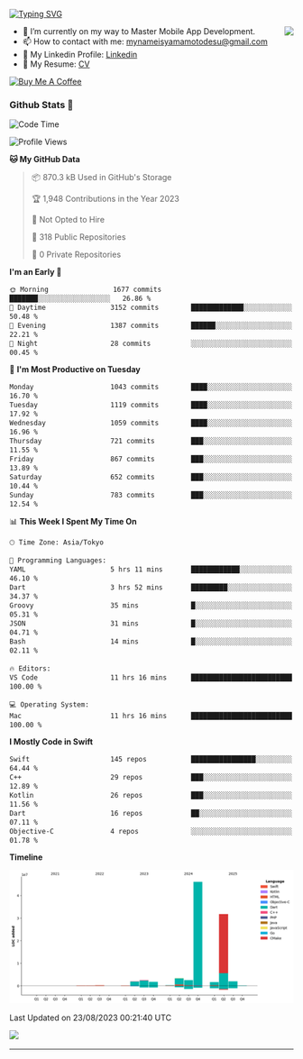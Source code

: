 
[![Typing SVG](https://readme-typing-svg.demolab.com/?lines=Thank+You+For+Visiting!!;You+Are+Welcome✨;I+am+Kyo+Yamamoto;Mobile+Developer)](https://git.io/typing-svg)
<p>
<img align="right" src="https://media.giphy.com/media/26ufdb3cYKwbRtYVW/giphy.gif" style="max-width:100%;" height="150px">

- 🌱 I’m currently on my way to Master Mobile App Development.
- 📫 How to contact with me: mynameisyamamotodesu@gmail.com
- 🔗 My Linkedin Profile: [Linkedin](https://www.linkedin.com/in/kyo-yamamoto-a2ab50239)
- 🔗 My Resume: [CV](https://www.kickresume.com/cv/ZWKvXV/)

<a href="https://www.buymeacoffee.com/kyoyamamoto" target="_blank"><img src="https://cdn.buymeacoffee.com/buttons/default-orange.png" alt="Buy Me A Coffee" height="41" width="174"></a>

### Github Stats 🥇 
<!--START_SECTION:waka-->
![Code Time](http://img.shields.io/badge/Code%20Time-518%20hrs%2051%20mins-blue)

![Profile Views](http://img.shields.io/badge/Profile%20Views-13-blue)

**🐱 My GitHub Data** 

> 📦 870.3 kB Used in GitHub's Storage 
 > 
> 🏆 1,948 Contributions in the Year 2023
 > 
> 🚫 Not Opted to Hire
 > 
> 📜 318 Public Repositories 
 > 
> 🔑 0 Private Repositories 
 > 
**I'm an Early 🐤** 

```text
🌞 Morning                1677 commits        ███████░░░░░░░░░░░░░░░░░░   26.86 % 
🌆 Daytime                3152 commits        █████████████░░░░░░░░░░░░   50.48 % 
🌃 Evening                1387 commits        ██████░░░░░░░░░░░░░░░░░░░   22.21 % 
🌙 Night                  28 commits          ░░░░░░░░░░░░░░░░░░░░░░░░░   00.45 % 
```
📅 **I'm Most Productive on Tuesday** 

```text
Monday                   1043 commits        ████░░░░░░░░░░░░░░░░░░░░░   16.70 % 
Tuesday                  1119 commits        ████░░░░░░░░░░░░░░░░░░░░░   17.92 % 
Wednesday                1059 commits        ████░░░░░░░░░░░░░░░░░░░░░   16.96 % 
Thursday                 721 commits         ███░░░░░░░░░░░░░░░░░░░░░░   11.55 % 
Friday                   867 commits         ███░░░░░░░░░░░░░░░░░░░░░░   13.89 % 
Saturday                 652 commits         ███░░░░░░░░░░░░░░░░░░░░░░   10.44 % 
Sunday                   783 commits         ███░░░░░░░░░░░░░░░░░░░░░░   12.54 % 
```


📊 **This Week I Spent My Time On** 

```text
🕑︎ Time Zone: Asia/Tokyo

💬 Programming Languages: 
YAML                     5 hrs 11 mins       ████████████░░░░░░░░░░░░░   46.10 % 
Dart                     3 hrs 52 mins       █████████░░░░░░░░░░░░░░░░   34.37 % 
Groovy                   35 mins             █░░░░░░░░░░░░░░░░░░░░░░░░   05.31 % 
JSON                     31 mins             █░░░░░░░░░░░░░░░░░░░░░░░░   04.71 % 
Bash                     14 mins             █░░░░░░░░░░░░░░░░░░░░░░░░   02.11 % 

🔥 Editors: 
VS Code                  11 hrs 16 mins      █████████████████████████   100.00 % 

💻 Operating System: 
Mac                      11 hrs 16 mins      █████████████████████████   100.00 % 
```

**I Mostly Code in Swift** 

```text
Swift                    145 repos           ████████████████░░░░░░░░░   64.44 % 
C++                      29 repos            ███░░░░░░░░░░░░░░░░░░░░░░   12.89 % 
Kotlin                   26 repos            ███░░░░░░░░░░░░░░░░░░░░░░   11.56 % 
Dart                     16 repos            ██░░░░░░░░░░░░░░░░░░░░░░░   07.11 % 
Objective-C              4 repos             ░░░░░░░░░░░░░░░░░░░░░░░░░   01.78 % 
```



**Timeline**

![Lines of Code chart](https://raw.githubusercontent.com/YamamotoDesu/YamamotoDesu/main/assets/bar_graph.png)


 Last Updated on 23/08/2023 00:21:40 UTC
<!--END_SECTION:waka-->

![](https://github-profile-summary-cards.vercel.app/api/cards/profile-details?username=YamamotoDesu&theme=vue)

----

